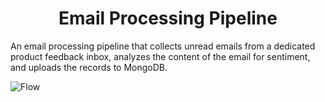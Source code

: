 <h1 align="center">
Email Processing Pipeline
</h1>

An email processing pipeline that collects unread emails from a dedicated product feedback inbox, analyzes the content of the email for sentiment, and uploads the records to MongoDB.

![Flow](https://i.imgur.com/77Y1hnc.png)
